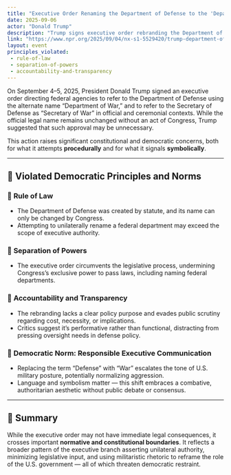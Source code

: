 ```yaml
---
title: "Executive Order Renaming the Department of Defense to the 'Department of War'"
date: 2025-09-06
actor: "Donald Trump"
description: "Trump signs executive order rebranding the Department of Defense as the 'Department of War', raising constitutional and symbolic concerns."
link: "https://www.npr.org/2025/09/04/nx-s1-5529420/trump-department-of-war-department-of-defense"
layout: event
principles_violated:
 - rule-of-law
 - separation-of-powers
 - accountability-and-transparency
---
```


On September 4–5, 2025, President Donald Trump signed an executive order directing federal agencies to refer to the Department of Defense using the alternate name “Department of War,” and to refer to the Secretary of Defense as “Secretary of War” in official and ceremonial contexts. While the official legal name remains unchanged without an act of Congress, Trump suggested that such approval may be unnecessary.

This action raises significant constitutional and democratic concerns, both for what it attempts **procedurally** and for what it signals **symbolically**.

---

## 🧱 Violated Democratic Principles and Norms

### 🔹 **Rule of Law**
- The Department of Defense was created by statute, and its name can only be changed by Congress.
- Attempting to unilaterally rename a federal department may exceed the scope of executive authority.

### 🔹 **Separation of Powers**
- The executive order circumvents the legislative process, undermining Congress’s exclusive power to pass laws, including naming federal departments.

### 🔹 **Accountability and Transparency**
- The rebranding lacks a clear policy purpose and evades public scrutiny regarding cost, necessity, or implications.
- Critics suggest it’s performative rather than functional, distracting from pressing oversight needs in defense policy.

### 🔹 **Democratic Norm: Responsible Executive Communication**
- Replacing the term “Defense” with “War” escalates the tone of U.S. military posture, potentially normalizing aggression.
- Language and symbolism matter — this shift embraces a combative, authoritarian aesthetic without public debate or consensus.

---

## 🧠 Summary

While the executive order may not have immediate legal consequences, it crosses important **normative and constitutional boundaries**. It reflects a broader pattern of the executive branch asserting unilateral authority, minimizing legislative input, and using militaristic rhetoric to reframe the role of the U.S. government — all of which threaten democratic restraint.

